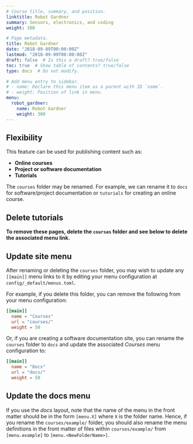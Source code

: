 ```yaml
---
# Course title, summary, and position.
linktitle: Robot Gardner
summary: Sensors, electronics, and coding
weight: 300

# Page metadata.
title: Robot Gardner
date: "2018-09-09T00:00:00Z"
lastmod: "2018-09-09T00:00:00Z"
draft: false  # Is this a draft? true/false
toc: true  # Show table of contents? true/false
type: docs  # Do not modify.

# Add menu entry to sidebar.
# - name: Declare this menu item as a parent with ID `name`.
# - weight: Position of link in menu.
menu:
  robot_gardner:
    name: Robot Gardner
    weight: 300
---
```


## Flexibility

This feature can be used for publishing content such as:

* **Online courses**
* **Project or software documentation**
* **Tutorials**

The `courses` folder may be renamed. For example, we can rename it to `docs` for software/project documentation or `tutorials` for creating an online course.

## Delete tutorials

**To remove these pages, delete the `courses` folder and see below to delete the associated menu link.**

## Update site menu

After renaming or deleting the `courses` folder, you may wish to update any `[[main]]` menu links to it by editing your menu configuration at `config/_default/menus.toml`.

For example, if you delete this folder, you can remove the following from your menu configuration:

```toml
[[main]]
  name = "Courses"
  url = "courses/"
  weight = 50
```

Or, if you are creating a software documentation site, you can rename the `courses` folder to `docs` and update the associated *Courses* menu configuration to:

```toml
[[main]]
  name = "Docs"
  url = "docs/"
  weight = 50
```

## Update the docs menu

If you use the *docs* layout, note that the name of the menu in the front matter should be in the form `[menu.X]` where `X` is the folder name. Hence, if you rename the `courses/example/` folder, you should also rename the menu definitions in the front matter of files within `courses/example/` from `[menu.example]` to `[menu.<NewFolderName>]`.
